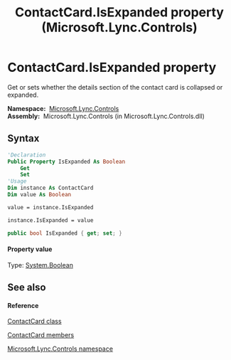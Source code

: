 ﻿---
title: ContactCard.IsExpanded property  (Microsoft.Lync.Controls)
TOCTitle: 'IsExpanded property '
ms:assetid: P:Microsoft.Lync.Controls.ContactCard.IsExpanded_DI_3_UC_OCS14MrefLyncWPF
ms:mtpsurl: https://msdn.microsoft.com/en-us/library/microsoft.lync.controls.contactcard.isexpanded_di_3_uc_ocs14mreflyncwpf(v=office.15)
ms:contentKeyID: 48593391
ms.date: 07/28/2014
mtps_version: v=office.15
f1_keywords:
- Microsoft.Lync.Controls.ContactCard.IsExpanded
dev_langs:
- CSharp
- JScript
- VB
- other
---

# ContactCard.IsExpanded property

Get or sets whether the details section of the contact card is collapsed or expanded.

**Namespace:**  [Microsoft.Lync.Controls](microsoft-lync-controls-namespace_1.md)  
**Assembly:**  Microsoft.Lync.Controls (in Microsoft.Lync.Controls.dll)

## Syntax

``` vb
'Declaration
Public Property IsExpanded As Boolean
    Get
    Set
'Usage
Dim instance As ContactCard
Dim value As Boolean

value = instance.IsExpanded

instance.IsExpanded = value
```

``` csharp
public bool IsExpanded { get; set; }
```

#### Property value

Type: [System.Boolean](http://msdn2.microsoft.com/en-us/library/a28wyd50)  

## See also

#### Reference

[ContactCard class](contactcard-class-microsoft-lync-controls_1.md)

[ContactCard members](contactcard-members-microsoft-lync-controls_1.md)

[Microsoft.Lync.Controls namespace](microsoft-lync-controls-namespace_1.md)

